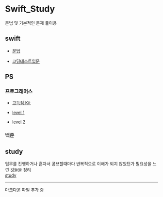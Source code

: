 # Swift_Study

문법 및 기본적인 문제 풀이용
<br/>

## swift

- [문법](https://github.com/BOLTB0X/Swift_Study/tree/main/swiftGrammar)
  <br/>

- [코딩테스트입문](https://github.com/BOLTB0X/Swift_Study/tree/main/코딩테스트입문)
  <br/>

## PS

### 프로그래머스

- [고득점 Kit](https://github.com/BOLTB0X/Swift_Study/tree/main/고득점%20kit)
  <br/>

- [level 1](https://github.com/BOLTB0X/Swift_Study/tree/main/Level%201)
  <br/>

- [level 2](https://github.com/BOLTB0X/Swift_Study/tree/main/Level%202)
  <br/>

### 백준

## study

업무를 진행하거나 혼자서 공브할때마다 반복적으로 이해가 되지 않았던가 필요성을 느낀 것들을 정리
<br/>
[study](https://github.com/BOLTB0X/Swift_Study/tree/main/study)
<br/>

---

마크다운 파일 추가 중
